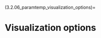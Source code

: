 (3.2.06_paramtemp_visualization_options)=
# Visualization options 

<!-- In NeuroMiner, visualization refers to the representation of the model
weights for each feature. In the case of neuroimaging, this means that
the brain maps are 'visualized'. This setting gives the user the option
to derive Z scores and P values using permutation analysis.

The magnitude of the feature weights do not necessarily inform the user
about the statistical significance (i.e., the degree to which the result
may replicate)(see [Bilwaj & Davatsikos,
2013](https://www.ncbi.nlm.nih.gov/pmc/articles/PMC3767485/)). To do
this, permutations analysis can be conducted to create an empirical null
distribution of weights for each feature and then the observed weight is
compared to this distribution. This is described in the supplementary
material of [Koutsouleris et al.
(2016)](http://www.thelancet.com/journals/lanpsy/article/PIIS2215-0366(16)30171-7/supplemental).

The method is based on [Golland & Fischl
(2003)](https://nmr.mgh.harvard.edu/~fischl/reprints/golland-fischl-ipmi03.pdf)
and involves the permutation of the outcome labels, features, or both.
For each permutation, the models are retrained in the cross-validation
framework using the respective feature/label subsets obtained from the
observed-label analyses. For each permutation, the predictions are
accumulated of the random models into a permuted ensemble prediction for
each CV2 subject. Thus, a null distribution of out-of-training
classification performance (BAC) for the prediction models is
constructed. The significance of the observed out-of-training BAC is
calculated as the number of events where the permuted out-of-training
BAC is higher or equal to the observed BAC divided by the number of
permutations performed. The significance of the model can then be
determined by using a p threshold (e.g., p$>$0.05).

When the option is selected, you will be prompted to enter the number of
permutations conducted (this will be dependent on sample size, analysis
complexity, and computational time) and then whether you would like to
have the labels, the features, or both permuted (see Golland et al.,
2003 for details).

It is important to note that using PCA with this method will result in
overly conservative p-values and is not recommended. -->
